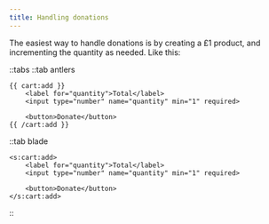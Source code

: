```yaml
---
title: Handling donations
---
```


The easiest way to handle donations is by creating a £1 product, and incrementing the quantity as needed. Like this:

::tabs
::tab antlers
```antlers
{{ cart:add }}  
	<label for="quantity">Total</label>
    <input type="number" name="quantity" min="1" required>  
    
    <button>Donate</button>  
{{ /cart:add }}
``` 
::tab blade
```blade
<s:cart:add>  
	<label for="quantity">Total</label>
    <input type="number" name="quantity" min="1" required>  
    
    <button>Donate</button>  
</s:cart:add>
``` 
::